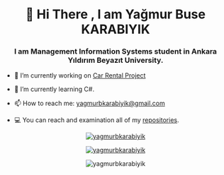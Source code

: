 <h1 align="center"> 👋 Hi There , I am Yağmur Buse KARABIYIK</h1>
<h3 align="center"> I am Management Information Systems student in Ankara Yıldırım Beyazıt University.</h3>




- 🔭 I’m currently working on [Car Rental Project](https://github.com/yagmurbkarabiyik/CarRentalProject)

- 🌱 I’m currently learning C#.  

- 📫 How to reach me: yagmurbkarabiyik@gmail.com

- 💻 You can reach and examination all of my [repositories](https://github.com/yagmurbkarabiyik?tab=repositories).

<p align="center"><a href="https://www.linkedin.com/in/ya%C4%9Fmur-buse-karab%C4%B1y%C4%B1k-425357212/" target="blank"><img src="https://img.shields.io/badge/LinkedIn-0077B5?style=for-the-badge&logo=linkedin&logoColor=white" alt="yagmurbkarabiyik"></a></p>

<p align="center"> <a href="https://github-readme-stats.vercel.app/api?username=yagmurbkarabiyik&show_icons=true&theme=radical" alt="yagmurbkarabiyik"><img src="https://github-readme-stats.vercel.app/api?username=yagmurbkarabiyik&show_icons=true&theme=radical" alt="yagmurbkarabiyik" /></a> </p> 

<p align="center"> <img src="https://komarev.com/ghpvc/?username=yagmurbkarabiyik&label=Profile%20views&color=0e75b6&style=flat" alt="yagmurbkarabiyik" /> </p>
